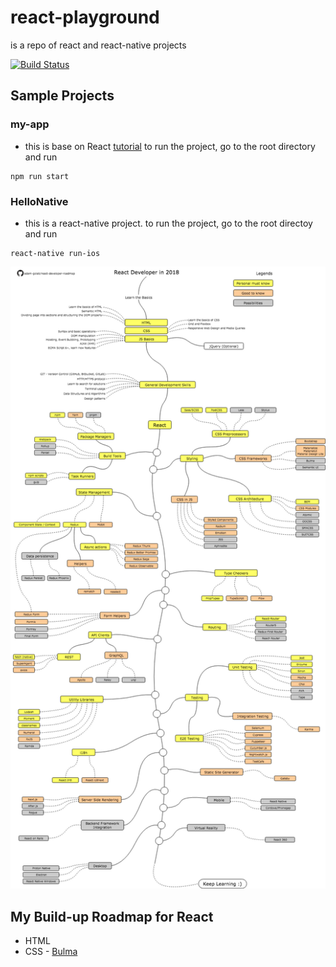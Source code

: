 # react-playground
is a repo of react and react-native projects

[![Build Status](https://travis-ci.org/bluezald/react-playground.svg?branch=master)](https://travis-ci.org/bluezald/react-playground)

## Sample Projects
### my-app
- this is base on React [tutorial](https://reactjs.org/tutorial/tutorial.html)
to run the project, go to the root directory and run
```
npm run start
```
### HelloNative
- this is a react-native project.
to run the project, go to the root directoy and run
```
react-native run-ios
```

![Roadmap](https://github.com/adam-golab/react-developer-roadmap/blob/master/roadmap.png)

## My Build-up Roadmap for React

- HTML
- CSS - [Bulma](https://bulma.io/)